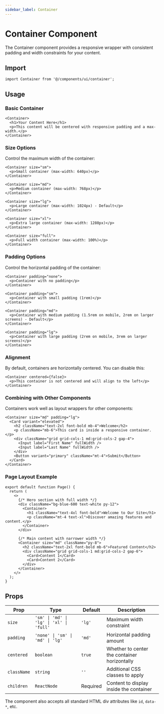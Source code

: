 ```yaml
---
sidebar_label: Container
---
```


# Container Component

The Container component provides a responsive wrapper with consistent padding and width constraints for your content.

## Import

```tsx
import Container from '@/components/ui/container';
```

## Usage

### Basic Container

```tsx
<Container>
  <h1>Your Content Here</h1>
  <p>This content will be centered with responsive padding and a max-width.</p>
</Container>
```

### Size Options

Control the maximum width of the container:

```tsx
<Container size="sm">
  <p>Small container (max-width: 640px)</p>
</Container>

<Container size="md">
  <p>Medium container (max-width: 768px)</p>
</Container>

<Container size="lg">
  <p>Large container (max-width: 1024px) - Default</p>
</Container>

<Container size="xl">
  <p>Extra large container (max-width: 1280px)</p>
</Container>

<Container size="full">
  <p>Full width container (max-width: 100%)</p>
</Container>
```

### Padding Options

Control the horizontal padding of the container:

```tsx
<Container padding="none">
  <p>Container with no padding</p>
</Container>

<Container padding="sm">
  <p>Container with small padding (1rem)</p>
</Container>

<Container padding="md">
  <p>Container with medium padding (1.5rem on mobile, 2rem on larger screens) - Default</p>
</Container>

<Container padding="lg">
  <p>Container with large padding (2rem on mobile, 3rem on larger screens)</p>
</Container>
```

### Alignment

By default, containers are horizontally centered. You can disable this:

```tsx
<Container centered={false}>
  <p>This container is not centered and will align to the left</p>
</Container>
```

### Combining with Other Components

Containers work well as layout wrappers for other components:

```tsx
<Container size="md" padding="lg">
  <Card variant="elevated">
    <h2 className="text-2xl font-bold mb-4">Welcome</h2>
    <p className="mb-6">This card is inside a responsive container.</p>
    <div className="grid grid-cols-1 md:grid-cols-2 gap-4">
      <Input label="First Name" fullWidth />
      <Input label="Last Name" fullWidth />
    </div>
    <Button variant="primary" className="mt-4">Submit</Button>
  </Card>
</Container>
```

### Page Layout Example

```tsx
export default function Page() {
  return (
    <>
      {/* Hero section with full width */}
      <div className="bg-blue-600 text-white py-12">
        <Container>
          <h1 className="text-4xl font-bold">Welcome to Our Site</h1>
          <p className="mt-4 text-xl">Discover amazing features and content.</p>
        </Container>
      </div>
      
      {/* Main content with narrower width */}
      <Container size="md" className="py-8">
        <h2 className="text-2xl font-bold mb-6">Featured Content</h2>
        <div className="grid grid-cols-1 md:grid-cols-2 gap-6">
          <Card>Content 1</Card>
          <Card>Content 2</Card>
        </div>
      </Container>
    </>
  );
}
```

## Props

| Prop | Type | Default | Description |
|------|------|---------|-------------|
| `size` | `'sm' \| 'md' \| 'lg' \| 'xl' \| 'full'` | `'lg'` | Maximum width constraint |
| `padding` | `'none' \| 'sm' \| 'md' \| 'lg'` | `'md'` | Horizontal padding amount |
| `centered` | `boolean` | `true` | Whether to center the container horizontally |
| `className` | `string` | `''` | Additional CSS classes to apply |
| `children` | `ReactNode` | Required | Content to display inside the container |

The component also accepts all standard HTML div attributes like `id`, `data-*`, etc. 